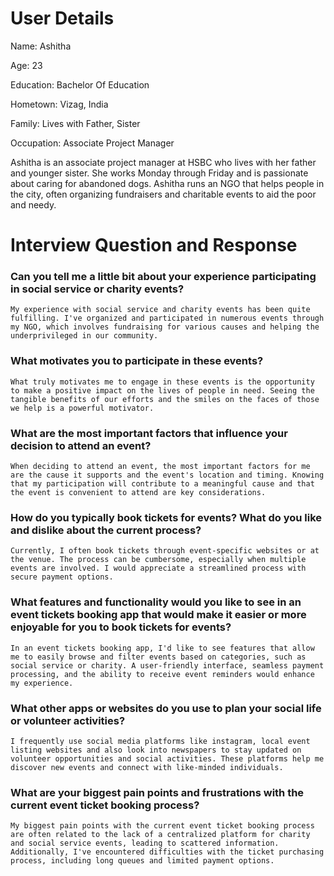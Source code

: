 # User Details
Name: Ashitha

Age: 23

Education: Bachelor Of Education

Hometown: Vizag, India

Family: Lives with Father, Sister

Occupation: Associate Project Manager


Ashitha is an associate project manager at HSBC who lives with her father and younger sister. She works Monday through Friday and is passionate about caring for abandoned dogs. Ashitha runs an NGO that helps people in the city, often organizing fundraisers and charitable events to aid the poor and needy.


# Interview Question and Response

### Can you tell me a little bit about your experience participating in social service or charity events?

```
My experience with social service and charity events has been quite fulfilling. I've organized and participated in numerous events through my NGO, which involves fundraising for various causes and helping the underprivileged in our community.
```

### What motivates you to participate in these events?

```
What truly motivates me to engage in these events is the opportunity to make a positive impact on the lives of people in need. Seeing the tangible benefits of our efforts and the smiles on the faces of those we help is a powerful motivator.
```

### What are the most important factors that influence your decision to attend an event?

```
When deciding to attend an event, the most important factors for me are the cause it supports and the event's location and timing. Knowing that my participation will contribute to a meaningful cause and that the event is convenient to attend are key considerations.
```

### How do you typically book tickets for events? What do you like and dislike about the current process?

```
Currently, I often book tickets through event-specific websites or at the venue. The process can be cumbersome, especially when multiple events are involved. I would appreciate a streamlined process with secure payment options.
```

### What features and functionality would you like to see in an event tickets booking app that would make it easier or more enjoyable for you to book tickets for events?

```
In an event tickets booking app, I'd like to see features that allow me to easily browse and filter events based on categories, such as social service or charity. A user-friendly interface, seamless payment processing, and the ability to receive event reminders would enhance my experience.
```

### What other apps or websites do you use to plan your social life or volunteer activities?

```
I frequently use social media platforms like instagram, local event listing websites and also look into newspapers to stay updated on volunteer opportunities and social activities. These platforms help me discover new events and connect with like-minded individuals.
```

### What are your biggest pain points and frustrations with the current event ticket booking process?

```
My biggest pain points with the current event ticket booking process are often related to the lack of a centralized platform for charity and social service events, leading to scattered information. Additionally, I've encountered difficulties with the ticket purchasing process, including long queues and limited payment options.
```